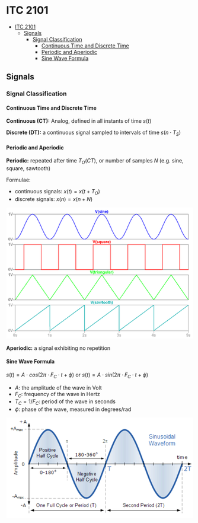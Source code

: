 # ITC 2101

<!-- @import "[TOC]" {cmd="toc" depthFrom=1 depthTo=6 orderedList=false} -->
<!-- code_chunk_output -->

- [ITC 2101](#itc-2101)
  - [Signals](#signals)
    - [Signal Classification](#signal-classification)
      - [Continuous Time and Discrete Time](#continuous-time-and-discrete-time)
      - [Periodic and Aperiodic](#periodic-and-aperiodic)
      - [Sine Wave Formula](#sine-wave-formula)

<!-- /code_chunk_output -->

## Signals

### Signal Classification

#### Continuous Time and Discrete Time

**Continuous (CT):** Analog, defined in all instants of time $s(t)$

**Discrete (DT):** a continuous signal sampled to intervals of time $s(n \cdot T_S)$

#### Periodic and Aperiodic

**Periodic:** repeated after time $T_O (CT)$, or number of samples $N$ (e.g. sine, square, sawtooth)

Formulae:

- continuous signals: $x(t) = x(t + T_O)$
- discrete signals: $x(n) = x(n + N)$

![Periodic Signals](media/periodic_signals.png)

**Aperiodic:** a signal exhibiting no repetition

#### Sine Wave Formula

$s(t) = A \cdot cos(2\pi \cdot F_C \cdot t + \phi)$ or $s(t) = A \cdot sin(2\pi \cdot F_C \cdot t + \phi)$

 - $A$: the amplitude of the wave in Volt
 - $F_C$: frequency of the wave in Hertz
 - $T_C = 1/F_C$: period of the wave in seconds
 - $\phi$: phase of the wave, measured in degrees/rad

 ![Sine Wave](media/sine_wave.png)
